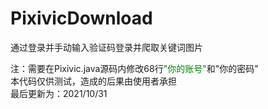 # PixivicDownload
通过登录并手动输入验证码登录并爬取关键词图片

注：需要在Pixivic.java源码内修改68行<font color="green">"你的账号"</font>和"你的密码"  
    本代码仅供测试，造成的后果由使用者承担  
最后更新为：2021/10/31
